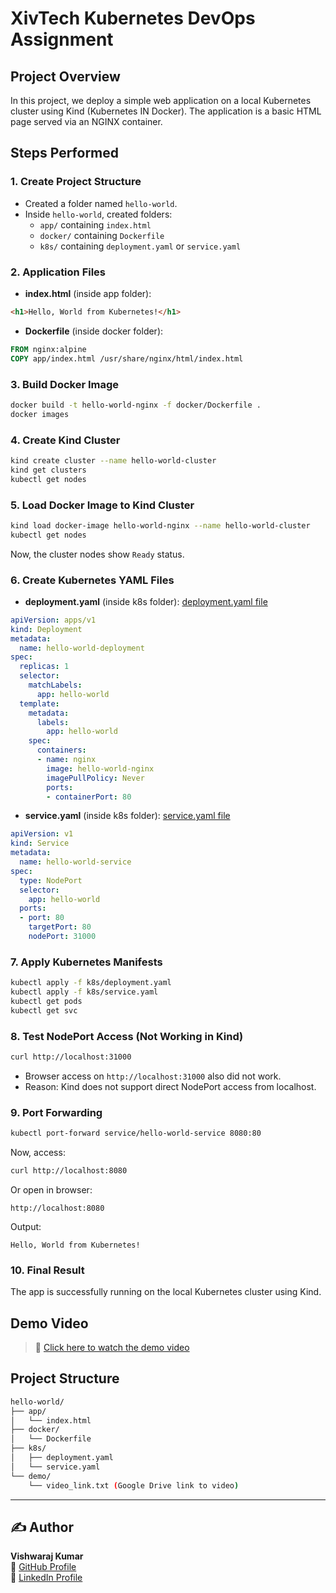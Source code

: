 # XivTech Kubernetes DevOps Assignment

## Project Overview
In this project, we deploy a simple web application on a local Kubernetes cluster using Kind (Kubernetes IN Docker). The application is a basic HTML page served via an NGINX container.

## Steps Performed

### 1. Create Project Structure
- Created a folder named `hello-world`.
- Inside `hello-world`, created folders:
  - `app/` containing `index.html`
  - `docker/` containing `Dockerfile`
  - `k8s/` containing `deployment.yaml` or `service.yaml`

### 2. Application Files
- **index.html** (inside app folder):
```html
<h1>Hello, World from Kubernetes!</h1>
```

- **Dockerfile** (inside docker folder):
```Dockerfile
FROM nginx:alpine
COPY app/index.html /usr/share/nginx/html/index.html
```

### 3. Build Docker Image
```bash
docker build -t hello-world-nginx -f docker/Dockerfile .
docker images
```

### 4. Create Kind Cluster
```bash
kind create cluster --name hello-world-cluster
kind get clusters
kubectl get nodes
```

### 5. Load Docker Image to Kind Cluster
```bash
kind load docker-image hello-world-nginx --name hello-world-cluster
kubectl get nodes
```
Now, the cluster nodes show `Ready` status.

### 6. Create Kubernetes YAML Files
- **deployment.yaml** (inside k8s folder): [deployment.yaml file](k8s/deployment.yaml)
```yaml
apiVersion: apps/v1
kind: Deployment
metadata:
  name: hello-world-deployment
spec:
  replicas: 1
  selector:
    matchLabels:
      app: hello-world
  template:
    metadata:
      labels:
        app: hello-world
    spec:
      containers:
      - name: nginx
        image: hello-world-nginx
        imagePullPolicy: Never
        ports:
        - containerPort: 80
```

- **service.yaml** (inside k8s folder): [service.yaml file](k8s/service.yaml)
```yaml
apiVersion: v1
kind: Service
metadata:
  name: hello-world-service
spec:
  type: NodePort
  selector:
    app: hello-world
  ports:
  - port: 80
    targetPort: 80
    nodePort: 31000
```

### 7. Apply Kubernetes Manifests
```bash
kubectl apply -f k8s/deployment.yaml
kubectl apply -f k8s/service.yaml
kubectl get pods
kubectl get svc
```

### 8. Test NodePort Access (Not Working in Kind)
```bash
curl http://localhost:31000
```
- Browser access on `http://localhost:31000` also did not work.
- Reason: Kind does not support direct NodePort access from localhost.

### 9. Port Forwarding
```bash
kubectl port-forward service/hello-world-service 8080:80
```
Now, access:
```bash
curl http://localhost:8080
```
Or open in browser:
```
http://localhost:8080
```
Output:
```
Hello, World from Kubernetes!
```

### 10. Final Result
The app is successfully running on the local Kubernetes cluster using Kind.

## Demo Video
> 🔗 [Click here to watch the demo video](https://drive.google.com/file/d/1vQH-65PybjjTA1tQlxL4kqTCOFaJA5ML/view?usp=drive_link)


## Project Structure
```bash
hello-world/
├── app/
│   └── index.html
├── docker/
│   └── Dockerfile
├── k8s/
│   ├── deployment.yaml
│   └── service.yaml
└── demo/
    └── video_link.txt (Google Drive link to video)
```
---
## ✍️ Author

**Vishwaraj Kumar**  
🔗 [GitHub Profile](https://github.com/vishwaraj-kumar)  
🔗 [LinkedIn Profile](https://www.linkedin.com/in/vishwaraj-kumar/)
